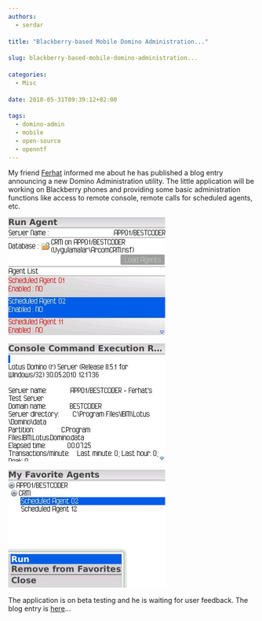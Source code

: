```yaml
---
authors:
  - serdar

title: "Blackberry-based Mobile Domino Administration..."

slug: blackberry-based-mobile-domino-administration...

categories:
  - Misc

date: 2010-05-31T09:39:12+02:00

tags:
  - domino-admin
  - mobile
  - open-source
  - openntf
---
```


My friend [Ferhat](http://www.bestcoder.net/) informed me about he has published a blog entry announcing a new Domino Administration utility. The little application will be working on Blackberry phones and providing some basic administration functions like access to remote console, remote calls for scheduled agents, etc.
<!-- more -->

![Image:Blackberry-based Mobile Domino Administration...](../../images/imported/blackberry-based-mobile-domino-administration-M2.jpeg)

![Image:Blackberry-based Mobile Domino Administration...](../../images/imported/blackberry-based-mobile-domino-administration-M3.jpeg)

![Image:Blackberry-based Mobile Domino Administration...](../../images/imported/blackberry-based-mobile-domino-administration-M4.jpeg)

The application is on beta testing and he is waiting for user feedback. The blog entry is [here](http://www.bestcoder.net/?p=171)...
